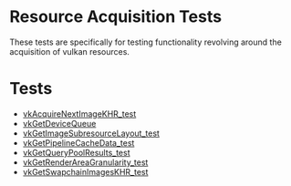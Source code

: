 # Resource Acquisition Tests

These tests are specifically for testing functionality revolving around
the acquisition of vulkan resources.

# Tests
- [vkAcquireNextImageKHR_test](vkAcquireNextImageKHR_test/README.md)
- [vkGetDeviceQueue](vkGetDeviceQueue/README.md)
- [vkGetImageSubresourceLayout_test](vkGetImageSubresourceLayout_test/README.md)
- [vkGetPipelineCacheData_test](vkGetPipelineCacheData_test/README.md)
- [vkGetQueryPoolResults_test](vkGetQueryPoolResults_test/README.md)
- [vkGetRenderAreaGranularity_test](vkGetRenderAreaGranularity_test/README.md)
- [vkGetSwapchainImagesKHR_test](vkGetSwapchainImagesKHR_test/README.md)

